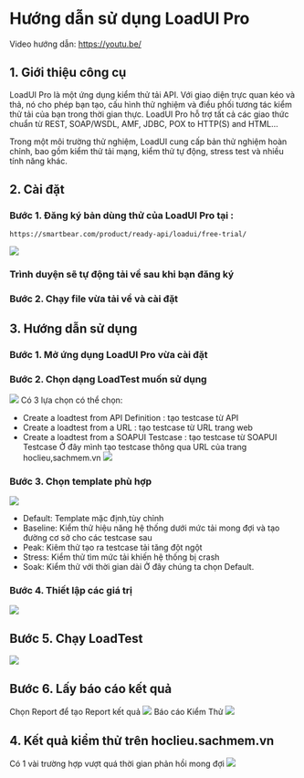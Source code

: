 # Hướng dẫn  sử dụng LoadUI Pro

Video hướng dẫn: https://youtu.be/<br>

## 1. Giới thiệu công cụ
LoadUI Pro là một ứng dụng kiểm thử tải API. Với giao diện trực quan kéo và thả, nó cho phép bạn tạo, cấu hình thử nghiệm và điều phối tương tác kiểm thử tải của bạn trong thời gian thực.
LoadUI Pro hỗ trợ tất cả các giao thức chuẩn từ REST, SOAP/WSDL, AMF, JDBC, POX to HTTP(S) and HTML…

Trong một môi trường thử nghiệm, LoadUI cung cấp bản thử nghiệm hoàn chỉnh, bao gồm kiểm thử tải mạng, kiểm thử tự động, stress test và nhiều tính năng khác.

## 2. Cài đặt 
### Bước 1. Đăng ký bản dùng thử của LoadUI Pro tại :
```
https://smartbear.com/product/ready-api/loadui/free-trial/
```
![](register.PNG)
### Trình duyện sẽ tự động tải về sau khi bạn đăng ký
### Bước 2. Chạy file vừa tải về và cài đặt
## 3. Hướng dẫn sử dụng
### Bước 1. Mở ứng dụng LoadUI Pro vừa cài đặt
### Bước 2. Chọn dạng LoadTest muốn sử dụng
![](LoadUI.png)
Có 3 lựa chọn có thể chọn:
- Create a loadtest from API Definition : tạo testcase từ API
- Create a loadtest from a URL : tạo testcase từ URL trang web
- Create a loadtest from a SOAPUI Testcase : tạo testcase từ SOAPUI Testcase
Ở đây mình tạo testcase thông qua URL của  trang hoclieu,sachmem.vn
![](intro1.png)

### Bước 3.  Chọn template phù hợp
![](intro2.png)
- Default: Template mặc định,tùy chỉnh
- Baseline: Kiểm thử hiệu năng hệ thống dưới mức tải mong đợi và tạo đường cơ sở cho các testcase sau
- Peak: Kiêm thử tạo ra testcase tải tăng đột ngột
- Stress: Kiểm thử tìm mức tải khiến hệ thống bị crash
- Soak: Kiểm thử với thời gian dài
Ở đây chúng ta chọn Default.

### Bước 4. Thiết lập các giá trị
![](intro3.png)

## Bước 5. Chạy LoadTest
![](intro4.png)

## Bước 6. Lấy báo cáo kết quả

Chọn Report để tạo Report kết quả
![](report.PNG)
Báo cáo Kiểm Thử
![](report2.PNG)
## 4. Kết quả kiểm thử trên hoclieu.sachmem.vn
Có 1 vài trường hợp vượt quá thời gian phản hồi mong đợi
![](Chart.PNG)
